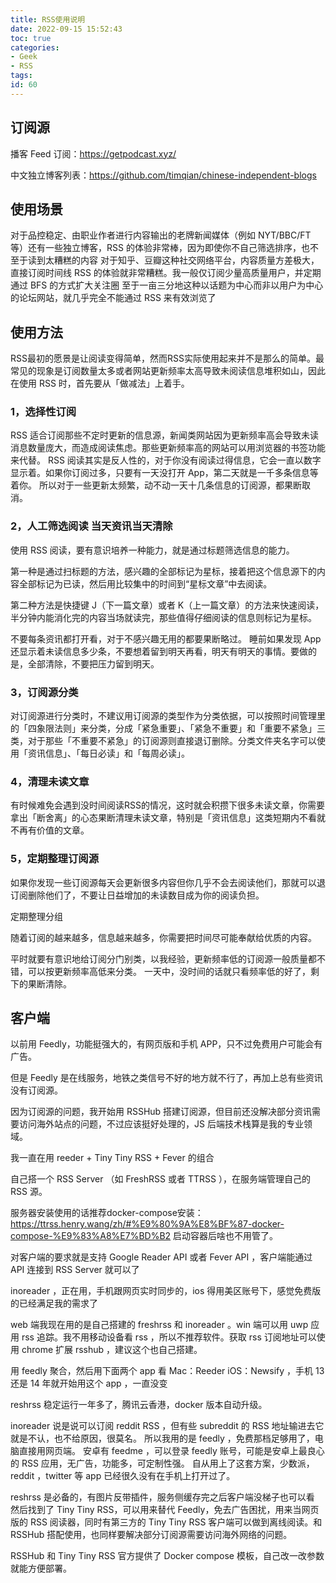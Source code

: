 ```yaml
---
title: RSS使用说明
date: 2022-09-15 15:52:43
toc: true
categories:
- Geek
- RSS
tags:
id: 60
---
```


## 订阅源

播客 Feed 订阅：https://getpodcast.xyz/

中文独立博客列表：https://github.com/timqian/chinese-independent-blogs

## 使用场景

对于品控稳定、由职业作者进行内容输出的老牌新闻媒体（例如 NYT/BBC/FT 等）还有一些独立博客，RSS 的体验非常棒，因为即使你不自己筛选排序，也不至于读到太糟糕的内容
对于知乎、豆瓣这种社交网络平台，内容质量方差极大，直接订阅时间线 RSS 的体验就非常糟糕。我一般仅订阅少量高质量用户，并定期通过 BFS 的方式扩大关注圈
至于一亩三分地这种以话题为中心而非以用户为中心的论坛网站，就几乎完全不能通过 RSS 来有效浏览了

## 使用方法

RSS最初的愿景是让阅读变得简单，然而RSS实际使用起来并不是那么的简单。最常见的现象是订阅数量太多或者网站更新频率太高导致未阅读信息堆积如山，因此在使用 RSS 时，首先要从「做减法」上着手。

### 1，选择性订阅

RSS 适合订阅那些不定时更新的信息源，新闻类网站因为更新频率高会导致未读消息数量庞大，而造成阅读焦虑。那些更新频率高的网站可以用浏览器的书签功能来代替。
RSS 阅读其实是反人性的，对于你没有阅读过得信息，它会一直以数字显示着。如果你订阅过多，只要有一天没打开 App，第二天就是一千多条信息等着你。
所以对于一些更新太频繁，动不动一天十几条信息的订阅源，都果断取消。

### 2，人工筛选阅读 当天资讯当天清除

使用 RSS 阅读，要有意识培养一种能力，就是通过标题筛选信息的能力。

第一种是通过扫标题的方法，感兴趣的全部标记为星标，接着把这个信息源下的内容全部标记为已读，然后用比较集中的时间到“星标文章”中去阅读。

第二种方法是快捷键 J（下一篇文章）或者 K（上一篇文章）的方法来快速阅读，半分钟内能消化完的内容当场就读完，那些值得仔细阅读的信息则标记为星标。

不要每条资讯都打开看，对于不感兴趣无用的都要果断略过。
睡前如果发现 App 还显示着未读信息多少条，不要想着留到明天再看，明天有明天的事情。要做的是，全部清除，不要把压力留到明天。

### 3，订阅源分类

对订阅源进行分类时，不建议用订阅源的类型作为分类依据，可以按照时间管理里的「四象限法则」来分类，分成「紧急重要」、「紧急不重要」和「重要不紧急」三类，对于那些「不重要不紧急」的订阅源则直接退订删除。分类文件夹名字可以使用「资讯信息」、「每日必读」和「每周必读」。

### 4，清理未读文章

有时候难免会遇到没时间阅读RSS的情况，这时就会积攒下很多未读文章，你需要拿出「断舍离」的心态果断清理未读文章，特别是「资讯信息」这类短期内不看就不再有价值的文章。

### 5，定期整理订阅源

如果你发现一些订阅源每天会更新很多内容但你几乎不会去阅读他们，那就可以退订阅删除他们了，不要让日益增加的未读数目成为你的阅读负担。

定期整理分组

随着订阅的越来越多，信息越来越多，你需要把时间尽可能奉献给优质的内容。

平时就要有意识地给订阅分门别类，以我经验，更新频率低的订阅源一般质量都不错，可以按更新频率高低来分类。
一天中，没时间的话就只看频率低的好了，剩下的果断清除。

## 客户端

以前用 Feedly，功能挺强大的，有网页版和手机 APP，只不过免费用户可能会有广告。

但是 Feedly 是在线服务，地铁之类信号不好的地方就不行了，再加上总有些资讯没有订阅源。

因为订阅源的问题，我开始用 RSSHub 搭建订阅源，但目前还没解决部分资讯需要访问海外站点的问题，不过应该挺好处理的，JS 后端技术栈算是我的专业领域。

我一直在用 reeder + Tiny Tiny RSS + Fever 的组合

自己搭一个 RSS Server （如 FreshRSS 或者 TTRSS ），在服务端管理自己的 RSS 源。

服务器安装使用的话推荐docker-compose安装：https://ttrss.henry.wang/zh/#%E9%80%9A%E8%BF%87-docker-compose-%E9%83%A8%E7%BD%B2    启动容器后啥也不用管了。

对客户端的要求就是支持 Google Reader API 或者 Fever API ，客户端能通过 API 连接到 RSS Server 就可以了

inoreader ，正在用，手机跟网页实时同步的，ios 得用美区账号下，感觉免费版的已经满足我的需求了

web 端我现在用的是自己搭建的 freshrss 和 inoreader 。win 端可以用 uwp 应用 rss 追踪。我不用移动设备看 rss ，所以不推荐软件。获取 rss 订阅地址可以使用 chrome 扩展 rsshub ，建议这个也自己搭建。

用 feedly 聚合，然后用下面两个 app 看
Mac：Reeder
iOS：Newsify ，手机 13 还是 14 年就开始用这个 app ，一直没变

reshrss 稳定运行一年多了，腾讯云香港，docker 版本自动升级。


inoreader 说是说可以订阅 reddit RSS ，但有些 subreddit 的 RSS 地址输进去它就是不认，也不给原因，很莫名。
所以我用的是 feedly ，免费那档足够用了，电脑直接用网页端。
安卓有 feedme ，可以登录 feedly 账号，可能是安卓上最良心的 RSS 应用，无广告，功能多，可定制性强。
自从用上了这套方案，少数派，reddit ，twitter 等 app 已经很久没有在手机上打开过了。

reshrss 是必备的，有图片反带插件，服务侧缓存完之后客户端没梯子也可以看
然后找到了 Tiny Tiny RSS，可以用来替代 Feedly，免去广告困扰，用来当网页版的 RSS 阅读器，同时有第三方的 Tiny Tiny RSS 客户端可以做到离线阅读。和 RSSHub 搭配使用，也同样要解决部分订阅源需要访问海外网络的问题。

RSSHub 和 Tiny Tiny RSS 官方提供了 Docker compose 模板，自己改一改参数就能方便部署。